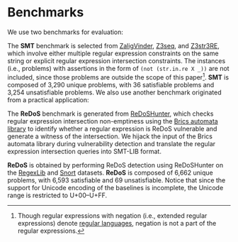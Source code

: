 # Benchmarks

We use two benchmarks for evaluation:

The **SMT** benchmark is selected from [ZaligVinder](https://onlinelibrary.wiley.com/doi/full/10.1002/smr.2400), [Z3seq](https://dl.acm.org/doi/abs/10.1145/3453483.3454066), and [Z3str3RE](https://www.sciencedirect.com/science/article/abs/pii/S030439752200723X), which involve either multiple regular expression constraints on the same string or explicit regular expression intersection constraints. The instances (i.e., problems) with assertions in the form of `(not (str.in.re X _))` are not included, since those problems are outside the scope of this paper[^1]. **SMT** is composed of 3,290 unique problems, with 36 satisfiable problems and 3,254 unsatisfiable problems. We also use another benchmark originated from a practical application:

The **ReDoS** benchmark is generated from [ReDoSHunter](https://www.usenix.org/conference/usenixsecurity21/presentation/li-yeting), which checks regular expression intersection non-emptiness using the [Brics automata library](https://www.brics.dk/automaton/) to identify whether a regular expression is ReDoS vulnerable and generate a witness of the intersection. We hijack the input of the Brics automata library during vulnerability detection and translate the regular expression intersection queries into SMT-LIB format. 

**ReDoS** is obtained by performing ReDoS detection using ReDoSHunter on the [RegexLib](https://regexlib.com) and [Snort](https://www.snort.org) datasets. **ReDoS** is composed of 6,662 unique problems, with 6,593 satisfiable and 69 unsatisfiable. Notice that since the support for Unicode encoding of the baselines is incomplete, the Unicode range is restricted to U+00–U+FF.

[^1]: Though regular expressions with negation (i.e., extended regular expressions) denote [regular languages](https://link.springer.com/book/10.1007/978-3-642-59136-5), negation is not a part of the regular expressions.


